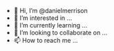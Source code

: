 - 👋 Hi, I’m @danielmerrison
- 👀 I’m interested in ...
- 🌱 I’m currently learning ...
- 💞️ I’m looking to collaborate on ...
- 📫 How to reach me ...

<!---
danielmerrison/danielmerrison is a ✨ special ✨ repository because its `README.md` (this file) appears on your GitHub profile.
You can click the Preview link to take a look at your changes.
--->
